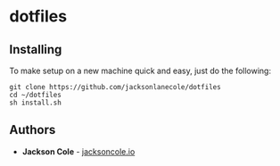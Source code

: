 # dotfiles

## Installing
To make setup on a new machine quick and easy, just do the following:

```
git clone https://github.com/jacksonlanecole/dotfiles
cd ~/dotfiles
sh install.sh
```

## Authors
* **Jackson Cole** - [jacksoncole.io](http://jacksoncole.io)
